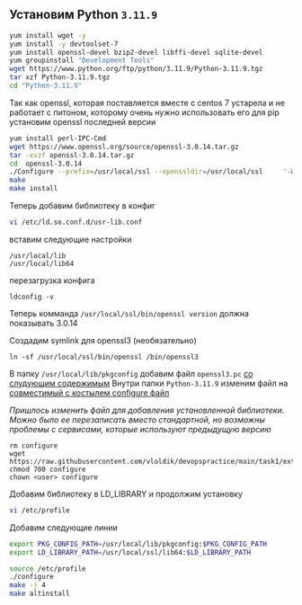 ## Установим Python `3.11.9`

```bash
yum install wget -y
yum install -y devtoolset-7
yum install openssl-devel bzip2-devel libffi-devel sqlite-devel
yum groupinstall "Development Tools"
wget https://www.python.org/ftp/python/3.11.9/Python-3.11.9.tgz
tar xzf Python-3.11.9.tgz
cd "Python-3.11.9"
```
Так как openssl, которая поставляется вместе с centos 7 устарела и не работает с питоном, которому очень нужно использовать его для pip установим openssl последней версии
```bash
yum install perl-IPC-Cmd
wget https://www.openssl.org/source/openssl-3.0.14.tar.gz
tar -xvzf openssl-3.0.14.tar.gz
cd  openssl-3.0.14
./Configure --prefix=/usr/local/ssl --openssldir=/usr/local/ssl     '-Wl,-rpath,$(LIBRPATH)'
make
make install
```
Теперь добавим библиотеку в конфиг
```bash
vi /etc/ld.so.conf.d/usr-lib.conf
```
вставим следующие настройки
```
/usr/local/lib
/usr/local/lib64
```
перезагрузка конфига
```
ldconfig -v
```
Теперь комманда `/usr/local/ssl/bin/openssl version` должна показывать 3.0.14

Создадим symlink для openssl3 (необязательно)
```
ln -sf /usr/local/ssl/bin/openssl /bin/openssl3
```
В папку `/usr/local/lib/pkgconfig` добавим файл `openssl3.pc` [со слудующим содержимым](https://github.com/vloldik/devopspractice/blob/main/task1/external/openssl3.pc)
Внутри папки `Python-3.11.9` изменим файл на [совместимый с костылем configure файл](https://github.com/vloldik/devopspractice/blob/main/task1/external/configure)

*Пришлось изменить файл для добавления установленной библиотеки. Можно было ее перезаписать вместо стандартной, но возможны проблемы с сервисами, которые используют предыдущую версию*
```
rm configure
wget https://raw.githubusercontent.com/vloldik/devopspractice/main/task1/external/configure
chmod 700 configure
chown <user> configure
```

Добавим библиотеку в LD_LIBRARY и продолжим установку
```bash
vi /etc/profile
```
Добавим следующие линии
```bash
export PKG_CONFIG_PATH=/usr/local/lib/pkgconfig:$PKG_CONFIG_PATH
export LD_LIBRARY_PATH=/usr/local/ssl/lib64:$LD_LIBRARY_PATH
```
```bash
source /etc/profile
./configure
make -j 4 
make altinstall
```
